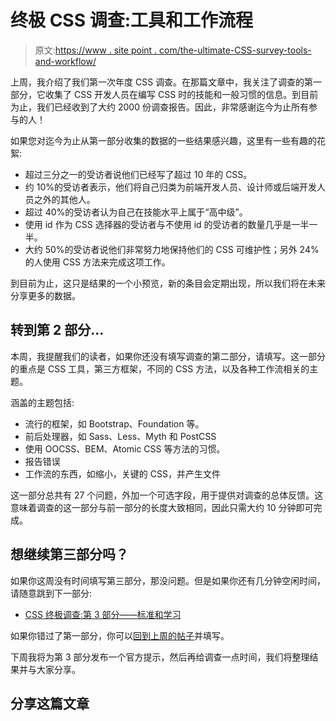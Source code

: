# 终极 CSS 调查:工具和工作流程

> 原文:[https://www . site point . com/the-ultimate-CSS-survey-tools-and-workflow/](https://www.sitepoint.com/the-ultimate-css-survey-tools-and-workflow/)

上周，我介绍了我们第一次年度 CSS 调查。在那篇文章中，我关注了调查的第一部分，它收集了 CSS 开发人员在编写 CSS 时的技能和一般习惯的信息。到目前为止，我们已经收到了大约 2000 份调查报告。因此，非常感谢迄今为止所有参与的人！

如果您对迄今为止从第一部分收集的数据的一些结果感兴趣，这里有一些有趣的花絮:

*   超过三分之一的受访者说他们已经写了超过 10 年的 CSS。
*   约 10%的受访者表示，他们将自己归类为前端开发人员、设计师或后端开发人员之外的其他人。
*   超过 40%的受访者认为自己在技能水平上属于“高中级”。
*   使用 id 作为 CSS 选择器的受访者与不使用 id 的受访者的数量几乎是一半一半。
*   大约 50%的受访者说他们非常努力地保持他们的 CSS 可维护性；另外 24%的人使用 CSS 方法来完成这项工作。

到目前为止，这只是结果的一个小预览，新的条目会定期出现，所以我们将在未来分享更多的数据。

## 转到第 2 部分…

本周，我提醒我们的读者，如果你还没有填写调查的第二部分，请填写。这一部分的重点是 CSS 工具，第三方框架，不同的 CSS 方法，以及各种工作流相关的主题。

涵盖的主题包括:

*   流行的框架，如 Bootstrap、Foundation 等。
*   前后处理器，如 Sass、Less、Myth 和 PostCSS
*   使用 OOCSS、BEM、Atomic CSS 等方法的习惯。
*   报告错误
*   工作流的东西，如缩小，关键的 CSS，并产生文件

这一部分总共有 27 个问题，外加一个可选字段，用于提供对调查的总体反馈。这意味着调查的这一部分与前一部分的长度大致相同，因此只需大约 10 分钟即可完成。

## 想继续第三部分吗？

如果你这周没有时间填写第三部分，那没问题。但是如果你还有几分钟空闲时间，请随意跳到下一部分:

*   [CSS 终极调查:第 3 部分——标准和学习](https://sitepoint.typeform.com/to/wr2Xd0)

如果你错过了第一部分，你可以[回到上周的帖子](https://www.sitepoint.com/introducing-ultimate-css-survey/)并填写。

下周我将为第 3 部分发布一个官方提示，然后再给调查一点时间，我们将整理结果并与大家分享。

## 分享这篇文章